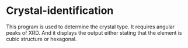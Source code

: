 # Crystal-identification
This program is used to determine the crystal type. It requires angular peaks of XRD. And it displays the output either stating that the element is cubic structure or  hexagonal.
